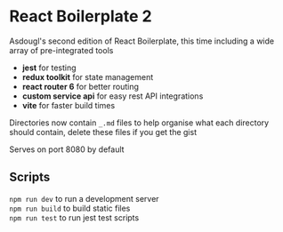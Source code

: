 # React Boilerplate 2

Asdougl's second edition of React Boilerplate, this time including a wide array of pre-integrated tools

- **jest** for testing
- **redux toolkit** for state management
- **react router 6** for better routing
- **custom service api** for easy rest API integrations
- **vite** for faster build times

Directories now contain `_.md` files to help organise what each directory should contain, delete these files if you get the gist

Serves on port 8080 by default

## Scripts

`npm run dev` to run a development server  
`npm run build` to build static files  
`npm run test` to run jest test scripts
